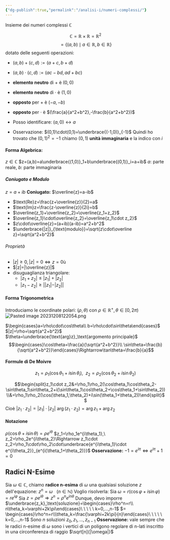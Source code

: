 ```yaml
---
{"dg-publish":true,"permalink":"/analisi-i/numeri-complessi/"}
---
```


Insieme dei numeri complessi $\mathbb{C}$

$$\mathbb{C}=\mathbb{R}\times\mathbb{R}=\mathbb{R}^2$$
$$=\Big\{(a,b)\mid a\in\mathbb{R},b\in\mathbb{R}\Big\}$$
dotato delle seguenti operazioni:
- $(a,b)+(c,d):=(a+c,b+d)$
- $(a,b)\cdot(c,d):=(ac-bd,ad+bc)$

- **elemento neutro** di $+$ è $(0,0)$
- **elemento neutro** di $\cdot$ è $(1,0)$
- **opposto** per $+$ è $(-a,-b)$
- **opposto** per $\cdot$ è $(\frac{a}{a^2+b^2},-\frac{b}{a^2+b^2})$

- Posso identificare: $(a,0)\leftrightarrow a$
- Osservazione: $(0,1)\cdot(0,1)=\underbrace{(-1,0)}_{-1}$ 
	Quindi ho trovato che $(0,1)^2=-1$ 
	chiamo $(0,1)$ **unità immaginaria** e la indico con $i$
#### Forma Algebrica:
$z\in\mathbb{C}$
$z=(a,b)=a\underbrace{(1,0)}_1+b\underbrace{(0,1)}_i=a+ib$
$a$: parte reale, $b$: parte immaginaria
##### Coniugato e Modulo
$z=a+ib$
**Coniugato:** $\overline{z}=a-ib$
- $\text{Re}z=\frac{z+\overline{z}}{2}=a$    
- $\text{Im}z=\frac{z-\overline{z}}{2i}=b$    
- $\overline{z_1}+\overline{z_2}=\overline{z_1+z_2}$
- $\overline{z_1}\cdot\overline{z_2}=\overline{z_1\cdot z_2}$
- $z\cdot\overline{z}=(a+ib)(a-ib)=a^2+b^2$
- $\underbrace{|z|}_{\text{modulo}}=\sqrt{z\cdot\overline z}=\sqrt{a^2+b^2}$
###### Proprietà
- $|z|\ge0, |z|=0\Leftrightarrow z=0$ù
- $|z|=|\overline{z}|$
- disuguaglianza triangolare:
	- $|z_1+z_2|\le|z_1|+|z_2|$
	- $|z_1-z_2|\ge||z_1|-|z_2||$

#### Forma Trigonometrica
Introduciamo le coordinate polari: $(\rho,\theta)$ con $\rho\in\mathbb{R^+},\theta\in[0,2\pi)$
![Pasted image 20231208122054.png](/img/user/Pasted%20image%2020231208122054.png)

$\begin{cases}a=\rho\cdot\cos\theta\\ b=\rho\cdot\sin\theta\end{cases}$
$|z|=\rho=\sqrt{a^2+b^2}$
$\theta=\underbrace{\text{arg}z}_\text{argomento principale}$
$$\begin{cases}\cos\theta=\frac{a}{\sqrt{a^2+b^2}}\\ \sin\theta=\frac{b}{\sqrt{a^2+b^2}}\end{cases}\Rightarrow\tan\theta=\frac{b}{a}$$
#### Formule di De Moivre

$$z_1=\rho_1(\cos\theta_1+i\sin\theta_i),\ \ z_2=\rho_2(\cos\theta_2+i\sin\theta_2)$$

$$\begin{split}z_1\cdot z_2&=\rho_1\rho_2(\cos\theta_1\cos\theta_2-\sin\theta_1\sin\theta_2+i(\sin\theta_1\cos\theta_2+\cos\theta_1+\sin\theta_2))\\&=\rho_1\rho_2(\cos(\theta_1,\theta_2)+i\sin(\theta_1+\theta_2))\end{split}$$
Cioè $|z_1\cdot z_2|=|z_1|\cdot|z_2|$
$\arg{(z_1\cdot z_2)}=\arg{z_1}+\arg{z_2}$
#### Notazione
$\rho(\cos\theta+i\sin\theta)=\rho e^{i\theta}$
$z_1=\rho_1e^{i\theta_1},\ z_2=\rho_2e^{i\theta_2}\Rightarrow z_1\cdot z_2=\rho_1\cdot\rho_2\cdot\underbrace{e^{i\theta_1}\cdot e^{i\theta_2}}_{e^{i(\theta_1+\theta_2)}}$
**Osservazione:** $-1=e^{i\pi}\Leftrightarrow e^{i\pi}+1=0$
## Radici N-Esime
Sia $\omega\in\mathbb{C}$, chiamo **radice n-esima** di $\omega$ una qualsiasi soluzione $z$ dell'equazione: $z^n=\omega\ \ \ (n\in\mathbb{N})$
Voglio risolverla:
	Sia $\omega=r(\cos\varphi+i\sin\varphi)=re^{i\varphi}$
	Sia $z=\rho e^{i\theta}\Rightarrow z^n=\rho^ne^{in\theta}$
	Dunque, devo imporre
	$\underbrace{z_k}_\text{soluzione}=\begin{cases}\rho^n=r\\ n\theta_k=\varphi+2k\pi\end{cases}\ \ \ \ \ k=0,...,n-1$
	$= \begin{cases}\rho^n=r\\\theta_k=\frac{\varphi+2k\pi}{n}\end{cases}\ \ \ \ \ k=0,...,n-1$
	Sono $n$ soluzioni $z_0,z_1,...,z_{n-1}$
**Osservazione:** vale sempre che le radici n-esime di $\omega$ sono i vertici di un poligono regolare di n-lati inscritto in una circonferenza di raggio $\sqrt[n]{|\omega|}$
